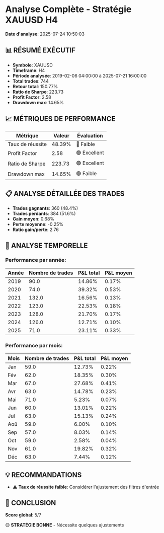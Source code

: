 # Analyse Complète - Stratégie XAUUSD H4

**Date d'analyse**: 2025-07-24 10:50:03

## 📊 RÉSUMÉ EXÉCUTIF

- **Symbole**: XAUUSD
- **Timeframe**: H4
- **Période analysée**: 2019-02-06 04:00:00 à 2025-07-21 16:00:00
- **Total trades**: 744
- **Retour total**: 150.77%
- **Ratio de Sharpe**: 223.73
- **Profit Factor**: 2.58
- **Drawdown max**: 14.65%

## 📈 MÉTRIQUES DE PERFORMANCE

| Métrique | Valeur | Évaluation |
|----------|--------|------------|
| Taux de réussite | 48.39% | 🔴 Faible |
| Profit Factor | 2.58 | 🟢 Excellent |
| Ratio de Sharpe | 223.73 | 🟢 Excellent |
| Drawdown max | 14.65% | 🟢 Faible |

## 📋 ANALYSE DÉTAILLÉE DES TRADES

- **Trades gagnants**: 360 (48.4%)
- **Trades perdants**: 384 (51.6%)
- **Gain moyen**: 0.68%
- **Perte moyenne**: -0.25%
- **Ratio gain/perte**: 2.76

## 📅 ANALYSE TEMPORELLE

### Performance par année:
| Année | Nombre de trades | P&L total | P&L moyen |
|-------|------------------|-----------|-----------|
| 2019 | 90.0 | 14.86% | 0.17% |
| 2020 | 74.0 | 39.32% | 0.53% |
| 2021 | 132.0 | 16.56% | 0.13% |
| 2022 | 123.0 | 22.53% | 0.18% |
| 2023 | 128.0 | 21.70% | 0.17% |
| 2024 | 126.0 | 12.71% | 0.10% |
| 2025 | 71.0 | 23.11% | 0.33% |


### Performance par mois:
| Mois | Nombre de trades | P&L total | P&L moyen |
|------|------------------|-----------|-----------|
| Jan | 59.0 | 12.73% | 0.22% |
| Fév | 62.0 | 18.35% | 0.30% |
| Mar | 67.0 | 27.68% | 0.41% |
| Avr | 63.0 | 14.78% | 0.23% |
| Mai | 71.0 | 5.23% | 0.07% |
| Jun | 60.0 | 13.01% | 0.22% |
| Jul | 63.0 | 15.13% | 0.24% |
| Aoû | 59.0 | 6.00% | 0.10% |
| Sep | 57.0 | 8.03% | 0.14% |
| Oct | 59.0 | 2.58% | 0.04% |
| Nov | 61.0 | 19.82% | 0.32% |
| Déc | 63.0 | 7.44% | 0.12% |


## 💡 RECOMMANDATIONS

- ⚠️ **Taux de réussite faible**: Considérer l'ajustement des filtres d'entrée

## 🎯 CONCLUSION

**Score global**: 5/7

🟡 **STRATÉGIE BONNE** - Nécessite quelques ajustements
